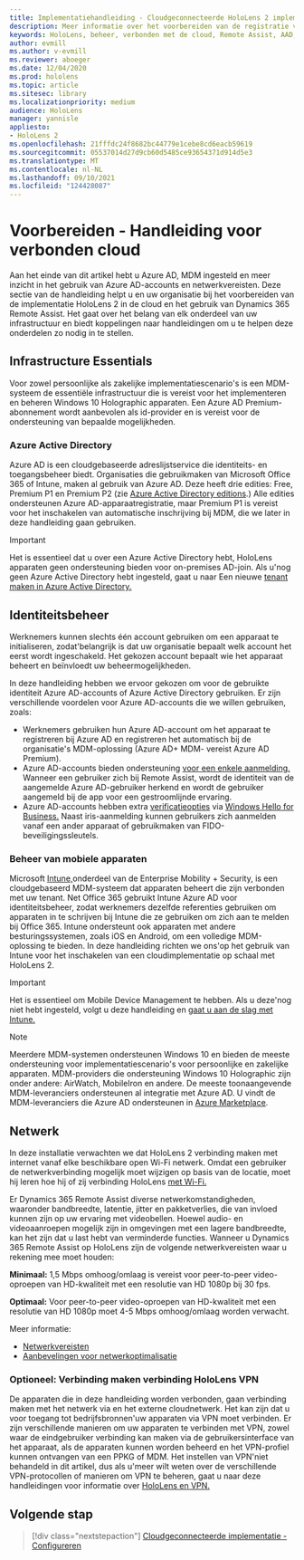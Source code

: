 ```yaml
---
title: Implementatiehandleiding - Cloudgeconnecteerde HoloLens 2 implementatie op schaal met Remote Assist - Voorbereiden
description: Meer informatie over het voorbereiden van de registratie van HoloLens via een cloudnetwerk met behulp van Azure Active Directory en identiteitsbeheer.
keywords: HoloLens, beheer, verbonden met de cloud, Remote Assist, AAD, Azure AD, MDM, Mobile Device Management
author: evmill
ms.author: v-evmill
ms.reviewer: aboeger
ms.date: 12/04/2020
ms.prod: hololens
ms.topic: article
ms.sitesec: library
ms.localizationpriority: medium
audience: HoloLens
manager: yannisle
appliesto:
- HoloLens 2
ms.openlocfilehash: 21fffdc24f8682bc44779e1cebe8cd6eacb59619
ms.sourcegitcommit: 05537014d27d9cb60d5485ce93654371d914d5e3
ms.translationtype: MT
ms.contentlocale: nl-NL
ms.lasthandoff: 09/10/2021
ms.locfileid: "124428087"
---
```

# <a name="prepare---cloud-connected-guide"></a>Voorbereiden - Handleiding voor verbonden cloud

Aan het einde van dit artikel hebt u Azure AD, MDM ingesteld en meer inzicht in het gebruik van Azure AD-accounts en netwerkvereisten. Deze sectie van de handleiding helpt u en uw organisatie bij het voorbereiden van de implementatie HoloLens 2 in de cloud en het gebruik van Dynamics 365 Remote Assist. Het gaat over het belang van elk onderdeel van uw infrastructuur en biedt koppelingen naar handleidingen om u te helpen deze onderdelen zo nodig in te stellen.

## <a name="infrastructure-essentials"></a>Infrastructure Essentials

Voor zowel persoonlijke als zakelijke implementatiescenario's is een MDM-systeem de essentiële infrastructuur die is vereist voor het implementeren en beheren Windows 10 Holographic apparaten. Een Azure AD Premium-abonnement wordt aanbevolen als id-provider en is vereist voor de ondersteuning van bepaalde mogelijkheden.

### <a name="azure-active-directory"></a>Azure Active Directory

Azure AD is een cloudgebaseerde adreslijstservice die identiteits- en toegangsbeheer biedt. Organisaties die gebruikmaken van Microsoft Office 365 of Intune, maken al gebruik van Azure AD. Deze heeft drie edities: Free, Premium P1 en Premium P2 (zie [Azure Active Directory editions](https://azure.microsoft.com/documentation/articles/active-directory-editions).) Alle edities ondersteunen Azure AD-apparaatregistratie, maar Premium P1 is vereist voor het inschakelen van automatische inschrijving bij MDM, die we later in deze handleiding gaan gebruiken.

> [!IMPORTANT]
> Het is essentieel dat u over een Azure Active Directory hebt, HoloLens apparaten geen ondersteuning bieden voor on-premises AD-join. Als u&#39;nog geen Azure Active Directory hebt ingesteld, gaat u naar Een nieuwe [tenant maken in Azure Active Directory.](/azure/active-directory/fundamentals/active-directory-access-create-new-tenant)

## <a name="identity-management"></a>Identiteitsbeheer

Werknemers kunnen slechts één account gebruiken om een apparaat te initialiseren, zodat&#39;belangrijk is dat uw organisatie bepaalt welk account het eerst wordt ingeschakeld. Het gekozen account bepaalt wie het apparaat beheert en beïnvloedt uw beheermogelijkheden.

In deze handleiding hebben we [](/hololens/hololens-identity) ervoor gekozen om voor de gebruikte identiteit Azure AD-accounts of Azure Active Directory gebruiken. Er zijn verschillende voordelen voor Azure AD-accounts die we willen gebruiken, zoals:

- Werknemers gebruiken hun Azure AD-account om het apparaat te registreren bij Azure AD en registreren het automatisch bij de organisatie&#39;s MDM-oplossing (Azure AD+ MDM- vereist Azure AD Premium).
- Azure AD-accounts bieden ondersteuning [voor een enkele aanmelding.](/azure/active-directory/manage-apps/what-is-single-sign-on) Wanneer een gebruiker zich bij Remote Assist, wordt de identiteit van de aangemelde Azure AD-gebruiker herkend en wordt de gebruiker aangemeld bij de app voor een gestroomlijnde ervaring.
- Azure AD-accounts hebben extra [verificatieopties](/hololens/hololens-identity) via [Windows Hello for Business.](/windows/security/identity-protection/hello-for-business/hello-identity-verification) Naast iris-aanmelding kunnen gebruikers zich aanmelden vanaf een ander apparaat of gebruikmaken van FIDO-beveiligingssleutels.

### <a name="mobile-device-management"></a>Beheer van mobiele apparaten

Microsoft [Intune,](/mem/intune/fundamentals/what-is-intune)onderdeel van de Enterprise Mobility + Security, is een cloudgebaseerd MDM-systeem dat apparaten beheert die zijn verbonden met uw tenant. Net Office 365 gebruikt Intune Azure AD voor identiteitsbeheer, zodat werknemers dezelfde referenties gebruiken om apparaten in te schrijven bij Intune die ze gebruiken om zich aan te melden bij Office 365. Intune ondersteunt ook apparaten met andere besturingssystemen, zoals iOS en Android, om een volledige MDM-oplossing te bieden. In deze handleiding richten we ons&#39;op het gebruik van Intune voor het inschakelen van een cloudimplementatie op schaal met HoloLens 2.

> [!IMPORTANT]
> Het is essentieel om Mobile Device Management te hebben. Als u deze&#39;nog niet hebt ingesteld, volgt u deze handleiding en [gaat u aan de slag met Intune.](/mem/intune/fundamentals/free-trial-sign-up)

> [!NOTE]
> Meerdere MDM-systemen ondersteunen Windows 10 en bieden de meeste ondersteuning voor implementatiescenario's voor persoonlijke en zakelijke apparaten. MDM-providers die ondersteuning Windows 10 Holographic zijn onder andere: AirWatch, MobileIron en andere. De meeste toonaangevende MDM-leveranciers ondersteunen al integratie met Azure AD. U vindt de MDM-leveranciers die Azure AD ondersteunen in [Azure Marketplace](https://azure.microsoft.com/marketplace/).

## <a name="network"></a>Netwerk

In deze installatie verwachten we dat HoloLens 2 verbinding maken met internet vanaf elke beschikbare open Wi-Fi netwerk. Omdat een gebruiker de netwerkverbinding mogelijk moet wijzigen op basis van de locatie, moet hij leren hoe hij of zij verbinding HoloLens [met Wi-Fi.](/hololens/hololens-network)

Er Dynamics 365 Remote Assist diverse netwerkomstandigheden, waaronder bandbreedte, latentie, jitter en pakketverlies, die van invloed kunnen zijn op uw ervaring met videobellen. Hoewel audio- en videoaanroepen mogelijk zijn in omgevingen met een lagere bandbreedte, kan het zijn dat u last hebt van verminderde functies. Wanneer u Dynamics 365 Remote Assist op HoloLens zijn de volgende netwerkvereisten waar u rekening mee moet houden:

**Minimaal:** 1,5 Mbps omhoog/omlaag is vereist voor peer-to-peer video-oproepen van HD-kwaliteit met een resolutie van HD 1080p bij 30 fps.

**Optimaal:** Voor peer-to-peer video-oproepen van HD-kwaliteit met een resolutie van HD 1080p moet 4-5 Mbps omhoog/omlaag worden verwacht.

Meer informatie:

- [Netwerkvereisten](/dynamics365/mixed-reality/remote-assist/requirements#network-requirements)
- [Aanbevelingen voor netwerkoptimalisatie](/dynamics365/mixed-reality/remote-assist/requirements#dynamics-365-remote-assist-hololens)

### <a name="optional-connect-your-hololens-to-vpn"></a>Optioneel: Verbinding maken verbinding HoloLens VPN

De apparaten die in deze handleiding worden verbonden, gaan verbinding maken met het netwerk via en het externe cloudnetwerk. Het kan zijn dat u voor toegang tot bedrijfsbronnen&#39;uw apparaten via VPN moet verbinden. Er zijn verschillende manieren om uw apparaten te verbinden met VPN, zowel waar de eindgebruiker verbinding kan maken via de gebruikersinterface van het apparaat, als de apparaten kunnen worden beheerd en het VPN-profiel kunnen ontvangen van een PPKG of MDM. Het instellen van VPN&#39;niet behandeld in dit artikel, dus als u&#39;meer wilt weten over de verschillende VPN-protocollen of manieren om VPN te beheren, gaat u naar deze handleidingen voor informatie over [HoloLens en VPN.](/hololens/hololens-network#vpn)

## <a name="next-step"></a>Volgende stap

> [!div class="nextstepaction"]
> [Cloudgeconnecteerde implementatie - Configureren](hololens2-cloud-connected-configure.md)
